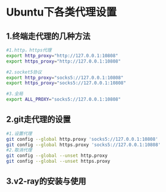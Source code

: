 # Ubuntu下各类代理设置
## 1.终端走代理的几种方法
```bash
#1.http，https代理
export http_proxy="http://127.0.0.1:10808"
export https_proxy="http://127.0.0.1:10808"

#2.socket5协议
export http_proxy="socks5://127.0.0.1:10808"
export https_proxy="socks5://127.0.0.1:10808"

#3.全局
export ALL_PROXY="socks5://127.0.0.1:10808"
```

## 2.git走代理的设置
```bash
#1.设置代理
git config --global http.proxy 'socks5://127.0.0.1:10808' 
git config --global https.proxy 'socks5://127.0.0.1:10808'
#2.取消代理
git config --global --unset http.proxy
git config --global --unset https.proxy
```

## 3.v2-ray的安装与使用
```bash


```
